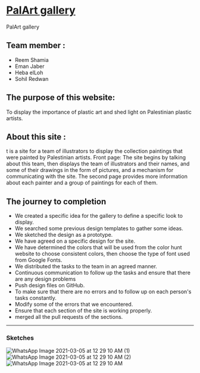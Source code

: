 # [PalArt gallery](https://gsg-fc02.github.io/PalArt-Gallery/)

PalArt gallery

## Team member :
* Reem Shamia 
* Eman Jaber
* Heba elLoh
* Sohil Redwan
 
## The purpose of this website:
To display the importance of plastic art and shed light on Palestinian plastic artists.


## About this site :
t is a site for a team of illustrators to display the collection paintings that were painted by Palestinian artists.
Front page: The site begins by talking about this team, then displays the team of illustrators and their names, and some of their drawings in the form of pictures, and a mechanism for communicating with the site.
The second page provides more information about each painter and a group of paintings for each of them.

## The journey to completion
*  We created a specific idea for the gallery to define a specific look to display.
* We searched some previous design templates to gather some ideas.
* We sketched the design as a prototype.
* We have agreed on a specific design for the site.
* We have determined the colors that will be used from the color hunt website to choose consistent colors, then choose the type of font used from Google Fonts.
* We distributed the tasks to the team in an agreed manner.
* Continuous communication to follow up the tasks and ensure that there are any design problems
* Push design files on GitHub.
* To make sure that there are no errors and to follow up on each person's tasks constantly.
* Modify some of the errors that we encountered.
* Ensure that each section of the site is working properly.
* merged all the pull requests of the sections.

<hr>

### Sketches 

![WhatsApp Image 2021-03-05 at 12 29 10 AM (1)](https://user-images.githubusercontent.com/71079908/110039541-11865400-7d4a-11eb-9ac0-6e2d5a9d6174.jpeg)
![WhatsApp Image 2021-03-05 at 12 29 10 AM (2)](https://user-images.githubusercontent.com/71079908/110039552-14814480-7d4a-11eb-90ba-3f3417562445.jpeg)
![WhatsApp Image 2021-03-05 at 12 29 10 AM](https://user-images.githubusercontent.com/71079908/110039560-16e39e80-7d4a-11eb-92ce-0a65aeb2bf9c.jpeg)


